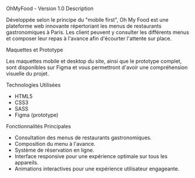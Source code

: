 OhMyFood - Version 1.0
Description

Développée selon le principe  du "mobile first", Oh My Food est une plateforme web innovante répertoriant les menus de restaurants gastronomiques à Paris. Les client peuvent y consulter les différents menus et  composer leur repas à l'avance afin d'écourter l'attente sur place.

Maquettes et Prototype

Les maquettes mobile et desktop du site, ainsi que le prototype complet, sont disponibles sur Figma et vous permettront d'avoir une compréhension visuelle du projet.

Technologies Utilisées

- HTML5
- CSS3
- SASS
- Figma (prototype)

Fonctionnalités Principales

- Consultation des menus de restaurants gastronomiques.
- Composition du menu à l'avance.
- Système de réservation en ligne.
- Interface responsive pour une expérience optimale sur tous les appareils.
- Animations interactives pour une expérience utilisateur engageante.
